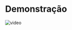 # Demonstração

![video](https://github.com/kaiogabrields/FormularioCliente/blob/main/Project%20video.gif)

